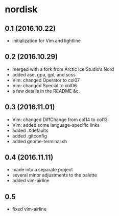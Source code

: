 nordisk
=======

## 0.1 (2016.10.22)
- initialization for Vim and lightline

## 0.2 (2016.10.29)
- merged with a fork from Arctic Ice Studio’s Nord
- added ase, gpa, gpl, and scss
- Vim: changed Operator to col07
- Vim: changed Special to col06
- a few details in the README &c.

## 0.3 (2016.11.01)
- Vim: changed DiffChange from col14 to col13
- Vim: added some language-specific links
- added .Xdefaults
- added .gitconfig
- added gnome-terminal.sh

## 0.4 (2016.11.11)
- made into a separate project
- several minor adjustments to the palette
- added vim-airline

## 0.5
- fixed vim-airline
